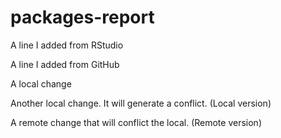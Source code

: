 # packages-report

A line I added from RStudio

A line I added from GitHub

A local change

Another local change. It will generate a conflict. (Local version)

A remote change that will conflict the local. (Remote version)
